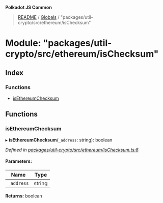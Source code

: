 **Polkadot JS Common**

> [README](../README.md) / [Globals](../globals.md) / "packages/util-crypto/src/ethereum/isChecksum"

# Module: "packages/util-crypto/src/ethereum/isChecksum"

## Index

### Functions

* [isEthereumChecksum](_packages_util_crypto_src_ethereum_ischecksum_.md#isethereumchecksum)

## Functions

### isEthereumChecksum

▸ **isEthereumChecksum**(`_address`: string): boolean

*Defined in [packages/util-crypto/src/ethereum/isChecksum.ts:8](https://github.com/polkadot-js/common/blob/30198d1a/packages/util-crypto/src/ethereum/isChecksum.ts#L8)*

#### Parameters:

Name | Type |
------ | ------ |
`_address` | string |

**Returns:** boolean
